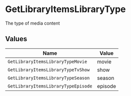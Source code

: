 # GetLibraryItemsLibraryType

The type of media content



## Values

| Name                                | Value                               |
| ----------------------------------- | ----------------------------------- |
| `GetLibraryItemsLibraryTypeMovie`   | movie                               |
| `GetLibraryItemsLibraryTypeTvShow`  | show                                |
| `GetLibraryItemsLibraryTypeSeason`  | season                              |
| `GetLibraryItemsLibraryTypeEpisode` | episode                             |
